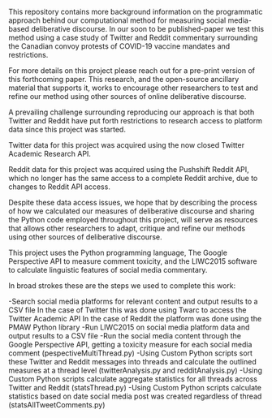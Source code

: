 This repository contains more background information on the programmatic approach behind our computational method for measuring social media-based deliberative discourse. In our soon to be published-paper we test this method using a case study of Twitter and Reddit commentary surrounding the Canadian convoy protests of COVID-19 vaccine mandates and restrictions. 

For more details on this project please reach out for a pre-print version of this forthcoming paper. This research, and the open-source ancillary material that supports it, works to encourage other researchers to test and refine our method using other sources of online deliberative discourse. 

A prevailing challenge surrounding reproducing our approach is that both Twitter and Reddit have put forth restrictions to research access to platform data since this project was started. 

Twitter data for this project was acquired using the now closed Twitter Academic Research API. 

Reddit data for this project was acquired using the Pushshift Reddit API, which no longer has the same access to a complete Reddit archive, due to changes to Reddit API access. 

Despite these data access issues, we hope that by describing the process of how we calculated our measures of deliberative discourse and sharing the Python code employed throughout this project, will serve as resources that allows other researchers to adapt, critique and refine our methods using other sources of deliberative discourse. 

This project uses the Python programming language, The Google Perspective API to measure comment toxicity, and the LIWC2015 software to calculate linguistic features of social media commentary. 

In broad strokes these are the steps we used to complete this work:

-Search social media platforms for relevant content and output results to a CSV file
In the case of Twitter this was done using Twarc to access the Twitter Academic API
In the case of Reddit the platform was done using the PMAW Python library
-Run LIWC2015 on social media platform data and output results to a CSV file
-Run the social media content through the Google Perspective API, getting a toxicity measure for each social media comment (pespectiveMultiThread.py)
-Using Custom Python scripts sort these Twitter and Reddit messages into threads and calculate the outlined measures at a thread level (twitterAnalysis.py and redditAnalysis.py)
-Using Custom Python scripts calculate aggregate statistics for all threads across Twitter and Reddit (statsThread.py)
-Using Custom Python scripts calculate statistics based on date social media post was created regardless of thread (statsAllTweetComments.py)

